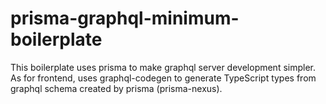 # prisma-graphql-minimum-boilerplate

This boilerplate uses prisma to make graphql server development simpler.
As for frontend, uses graphql-codegen to generate TypeScript types from graphql schema created by prisma (prisma-nexus).
